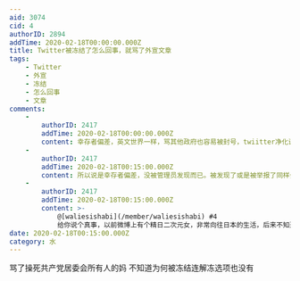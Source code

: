 ```yaml
---
aid: 3074
cid: 4
authorID: 2894
addTime: 2020-02-18T00:00:00.000Z
title: Twitter被冻结了怎么回事，就骂了外宣文章
tags:
    - Twitter
    - 外宣
    - 冻结
    - 怎么回事
    - 文章
comments:
    -
        authorID: 2417
        addTime: 2020-02-18T00:00:00.000Z
        content: 幸存者偏差，英文世界一样，骂其他政府也容易被封号，twiitter净化语言环境已经有一段时间了。
    -
        authorID: 2417
        addTime: 2020-02-18T00:15:00.000Z
        content: 所以说是幸存者偏差，没被管理员发现而已。被发现了或是被举报了同样会被冻结。
    -
        authorID: 2417
        addTime: 2020-02-18T00:15:00.000Z
        content: >-
            @[waliesishabi](/member/waliesishabi) #4
            给你说个真事，以前微博上有个精日二次元女，非常向往日本的生活，后来不知道谁给他出了一个馊注意，让他再网上骂共产党，被人举报就能去日本申请政治庇护。于是他就雇人画了几个容易被和谐的漫画放到微博上，比如把习近平画成一个带着皇冠的猪，奈何流量太低，挂了很长时间都没人理他（微博是算法和谐，文章容易排查，但是图片就难以识别），这个女孩后来等不及了，来了个骚操作，自己把自己举报了。。。结果日本没去成，女孩的父亲还是事业单位的。也被辞退了。
date: 2020-02-18T00:15:00.000Z
category: 水
---
```


骂了操死共产党居委会所有人的妈 不知道为何被冻结连解冻选项也没有
